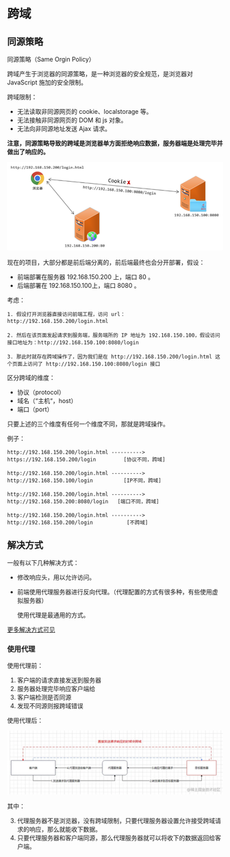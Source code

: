 # 跨域

## 同源策略

同源策略（Same Orgin Policy）

跨域产生于浏览器的同源策略，是一种浏览器的安全规范，是浏览器对 JavaScript  施加的安全限制。

跨域限制：

- 无法读取非同源网页的 cookie、localstorage 等。
- 无法接触非同源网页的 DOM 和 js 对象。
- 无法向非同源地址发送 Ajax 请求。

**注意，同源策略导致的跨域是浏览器单方面拒绝响应数据，服务器端是处理完毕并做出了响应的。**

![image-20231011151827652](images/跨域/image-20231011151827652.png)

现在的项目，大部分都是前后端分离的，前后端最终也会分开部署，假设：

- 前端部署在服务器 192.168.150.200 上，端口 80 。
- 后端部署在 192.168.150.100上，端口 8080 。

考虑：

```
1. 假设打开浏览器直接访问前端工程，访问 url：http://192.168.150.200/login.html

2. 然后在该页面发起请求到服务端，服务端所的 IP 地址为 192.168.150.100，假设访问接口地址为：http://192.168.150.100:8080/login

3. 那此时就存在跨域操作了，因为我们是在 http://192.168.150.200/login.html 这个页面上访问了 http://192.168.150.100:8080/login 接口
```

区分跨域的维度：

- 协议（protocol）
- 域名（“主机“，host）
- 端口（port）

只要上述的三个维度有任何一个维度不同，那就是跨域操作。

例子：

```
http://192.168.150.200/login.html ----------> https://192.168.150.200/login   		[协议不同，跨域]

http://192.168.150.200/login.html ----------> http://192.168.150.100/login     		[IP不同，跨域]

http://192.168.150.200/login.html ----------> http://192.168.150.200:8080/login   [端口不同，跨域]

http://192.168.150.200/login.html ----------> http://192.168.150.200/login    		 [不跨域]   
```

## 解决方式

一般有以下几种解决方式：

- 修改响应头，用以允许访问。

- 前端使用代理服务器进行反向代理。（代理配置的方式有很多种，有些使用虚拟服务器）

	使用代理是最通用的方式。

[更多解决方式可见](https://apifox.com/apiskills/axios-cross-origin/#1-cors)

### 使用代理

使用代理前：

1. 客户端的请求直接发送到服务器
2. 服务器处理完毕响应客户端给
3. 客户端检测是否同源
4. 发现不同源则报跨域错误

使用代理后：

![image.png](images/跨域/2ec62729b2c240e5bbc3d63a1fe50f6etplv-k3u1fbpfcp-zoom-in-crop-mark1512000.webp)

其中：

3. 代理服务器不是浏览器，没有跨域限制，只要代理服务器设置允许接受跨域请求的响应，那么就能收下数据。
4. 只要代理服务器和客户端同源，那么代理服务器就可以将收下的数据返回给客户端。

